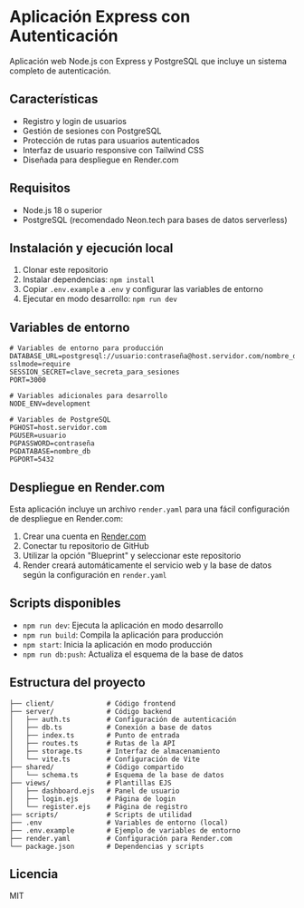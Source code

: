 # Aplicación Express con Autenticación

Aplicación web Node.js con Express y PostgreSQL que incluye un sistema completo de autenticación.

## Características

- Registro y login de usuarios
- Gestión de sesiones con PostgreSQL
- Protección de rutas para usuarios autenticados
- Interfaz de usuario responsive con Tailwind CSS
- Diseñada para despliegue en Render.com

## Requisitos

- Node.js 18 o superior
- PostgreSQL (recomendado Neon.tech para bases de datos serverless)

## Instalación y ejecución local

1. Clonar este repositorio
2. Instalar dependencias: `npm install`
3. Copiar `.env.example` a `.env` y configurar las variables de entorno
4. Ejecutar en modo desarrollo: `npm run dev`

## Variables de entorno

```
# Variables de entorno para producción
DATABASE_URL=postgresql://usuario:contraseña@host.servidor.com/nombre_db?sslmode=require
SESSION_SECRET=clave_secreta_para_sesiones
PORT=3000

# Variables adicionales para desarrollo
NODE_ENV=development

# Variables de PostgreSQL
PGHOST=host.servidor.com
PGUSER=usuario
PGPASSWORD=contraseña
PGDATABASE=nombre_db
PGPORT=5432
```

## Despliegue en Render.com

Esta aplicación incluye un archivo `render.yaml` para una fácil configuración de despliegue en Render.com:

1. Crear una cuenta en [Render.com](https://render.com)
2. Conectar tu repositorio de GitHub
3. Utilizar la opción "Blueprint" y seleccionar este repositorio
4. Render creará automáticamente el servicio web y la base de datos según la configuración en `render.yaml`

## Scripts disponibles

- `npm run dev`: Ejecuta la aplicación en modo desarrollo
- `npm run build`: Compila la aplicación para producción
- `npm start`: Inicia la aplicación en modo producción
- `npm run db:push`: Actualiza el esquema de la base de datos

## Estructura del proyecto

```
├── client/             # Código frontend
├── server/             # Código backend
│   ├── auth.ts         # Configuración de autenticación
│   ├── db.ts           # Conexión a base de datos
│   ├── index.ts        # Punto de entrada
│   ├── routes.ts       # Rutas de la API
│   ├── storage.ts      # Interfaz de almacenamiento
│   └── vite.ts         # Configuración de Vite
├── shared/             # Código compartido
│   └── schema.ts       # Esquema de la base de datos
├── views/              # Plantillas EJS
│   ├── dashboard.ejs   # Panel de usuario
│   ├── login.ejs       # Página de login
│   └── register.ejs    # Página de registro
├── scripts/            # Scripts de utilidad
├── .env                # Variables de entorno (local)
├── .env.example        # Ejemplo de variables de entorno
├── render.yaml         # Configuración para Render.com
└── package.json        # Dependencias y scripts
```

## Licencia

MIT